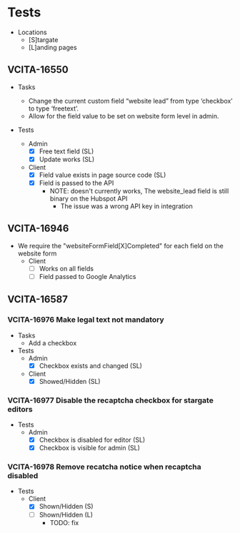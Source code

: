 # Tests
* Locations
    * [S]targate
    * [L]anding pages

## VCITA-16550
* Tasks
    * Change the current custom field “website lead” from type ‘checkbox’ to type ‘freetext’.
    * Allow for the field value to be set on website form level in admin. 

* Tests
    * Admin
        - [x] Free text field (SL) 
        - [x] Update works (SL) 
    * Client
        - [x] Field value exists in page source code (SL) 
        - [x] Field is passed to the API
            - NOTE: doesn't currently works, The website_lead field is still binary on the Hubspot API
                - The issue was a wrong API key in integration

## VCITA-16946
* We require the "websiteFormField[X]Completed" for each field on the website form
    * Client
        - [ ] Works on all fields
        - [ ] Field passed to Google Analytics

## VCITA-16587

### VCITA-16976 Make legal text not mandatory
* Tasks
    * Add a checkbox
* Tests
    * Admin
        - [x] Checkbox exists and changed (SL) 
    * Client
        - [x] Showed/Hidden (SL)
        
### VCITA-16977 Disable the recaptcha checkbox for stargate editors
* Tests
    * Admin
        - [x] Checkbox is disabled for editor (SL)
        - [x] Checkbox is visible for admin (SL)

### VCITA-16978 Remove recatcha notice when recaptcha disabled
* Tests
    * Client
        - [x] Shown/Hidden (S)
        - [ ] Shown/Hidden (L)
            - TODO: fix
